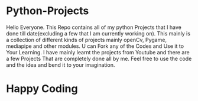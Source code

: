# Python-Projects
Hello Everyone. This Repo contains all of my python Projects that I have done till date(excluding a few that I am currently working on). This mainly is a collection of different kinds of projects mainly openCv, Pygame, mediapipe and other modules.
U can Fork any of the Codes and Use it to Your Learning. 
I have mainly learnt the projects from Youtube and there are a few Projects That are completely done all by me. Feel free to use the code and the idea and bend it to your imagination.
# Happy Coding
